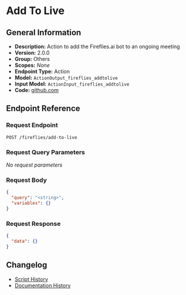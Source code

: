 <!-- BEGIN GENERATED CONTENT -->
# Add To Live

## General Information

- **Description:** Action to add the Fireflies.ai bot to an ongoing meeting
- **Version:** 2.0.0
- **Group:** Others
- **Scopes:** _None_
- **Endpoint Type:** Action
- **Model:** `ActionOutput_fireflies_addtolive`
- **Input Model:** `ActionInput_fireflies_addtolive`
- **Code:** [github.com](https://github.com/NangoHQ/integration-templates/tree/main/integrations/fireflies/actions/add-to-live.ts)


## Endpoint Reference

### Request Endpoint

`POST /fireflies/add-to-live`

### Request Query Parameters

_No request parameters_

### Request Body

```json
{
  "query": "<string>",
  "variables": {}
}
```

### Request Response

```json
{
  "data": {}
}
```

## Changelog

- [Script History](https://github.com/NangoHQ/integration-templates/commits/main/integrations/fireflies/actions/add-to-live.ts)
- [Documentation History](https://github.com/NangoHQ/integration-templates/commits/main/integrations/fireflies/actions/add-to-live.md)

<!-- END  GENERATED CONTENT -->

